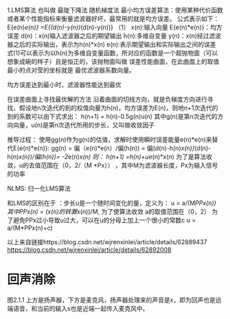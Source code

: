 1.LMS算法 也叫做 最陡下降法 随机梯度法
最小均方误差算法：使用某种代价函数或者某个性能指标来衡量滤波器好坏，最常用的就是均方误差。
公式表示如下：
E{e(n)*e(n)} =E{(d(n)-y(n))*(d(n)-y(n))} （1）
x(n):输入向量
E{e(n)*e(n)}：均方误差
d(n)：x(n)输入滤波器之后的期望输出
h(n):多维自变量
y(n)：x(n)经过滤波器之后的实际输出，表示为h(n)*x(n)
e(n):表示期望输出和实际输出之间的误差
式(1)可以表示为以h(n)为多维自变量函数，所对应的函数是一个超抛物面（可以想象成碗的样子）且是恒正的，该抛物面叫做 误差性能曲面，在此曲面上的取值最小的点对莹的坐标就是 最优滤波器系数向量。

均方误差达到最小时，滤波器性能达到最优

在误差曲面上寻找最优解的方法 沿着曲面的切线方向，就是负梯度方向进行寻找，假设地n次迭代的到的权值向量为h(n)，均方误差为E(n)，则地n+1次迭代的到的系数可以由下式求出：
h(n+1) = h(n)-0.5g(n)u(n)
其中g(n)是第n次迭代的方向向量，u(n)是第n次迭代所用的步长，又叫做收敛因子

推导过程：
使用gg(n)作为g(n)的估值，求解时使用瞬时误差能量e(n)*e(n)来替代E{e(n)*e(n)}:
gg(n) = 偏（e(n)*e(n）/偏(h(n)) = 偏(d(n)-h(n)*x(n))*(d(n)-h(n)*x(n))/偏(h(n))= -2*e(n)*x(n)
则：
h(n+1) =h(n)+u*e(n)*x(n)
为了是算法收敛，u的去值范围在（0，2/（M *Px）） ，其中M为滤波器长度，Px为输入信号的功率 

NLMS: 归一化LMS算法

和LMS的区别在于 ：步长u是一个随时间变化的量，定义为：
u = a/(M*PPx(n))
其中PPx(n) = (x(n)的转置*x(n))/M,
为了使算法收敛 a的取值范围在（0，2）
为了避免PPx过小导致u过大，可以在u的分母上加上一个很小的常数c
u = a/(M*PPx(n)+c)

以上来自链接https://blog.csdn.net/wjrenxinlei/article/details/62889437
https://blog.csdn.net/wjrenxinlei/article/details/62892008
# 回声消除
图2.1.1 上方是扬声器，下方是麦克风，扬声器处理来的声音是x，即为回声也是远端语音，和当前的输入s也是近端一起传入麦克风中。


